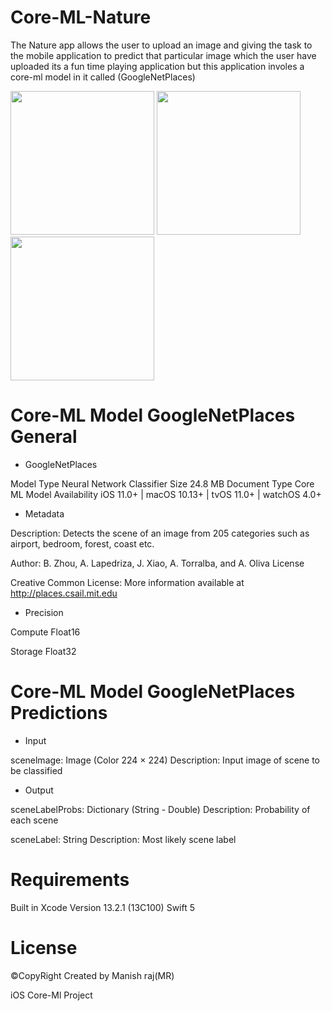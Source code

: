 # Core-ML-Nature

The Nature app allows the user to upload an image and giving the task to the mobile application to predict that particular image which the user have uploaded its a fun time playing application but this application involes a core-ml model in it called (GoogleNetPlaces)

<a><img src="https://user-images.githubusercontent.com/88855727/151354778-3f774e9c-18a4-4e35-93ea-d887bdaee7e8.PNG" width="230"></a>
<a><img src="https://user-images.githubusercontent.com/88855727/151354788-5a11fa88-720e-4bca-af8d-0a92ba5080b2.PNG" width="230"></a>
<a><img src="https://user-images.githubusercontent.com/88855727/151354790-596ccb18-68f0-41b7-84da-5b674c8a175e.PNG" width="230"></a>

# Core-ML Model GoogleNetPlaces General

- GoogleNetPlaces

Model Type Neural Network Classifier
Size 24.8 MB
Document Type Core ML Model
Availability iOS 11.0+ | macOS 10.13+ | tvOS 11.0+ | watchOS 4.0+

- Metadata

Description:
Detects the scene of an image from 205 categories such
as airport, bedroom, forest, coast etc.

Author:
B. Zhou, A. Lapedriza, J. Xiao, A. Torralba, and A. Oliva
License

Creative Common License: 
More information available at
http://places.csail.mit.edu

- Precision

Compute
Float16

Storage
Float32

# Core-ML Model GoogleNetPlaces Predictions

- Input

scenelmage: 
Image (Color 224 × 224)
Description: 
Input image of scene to be classified

- Output


sceneLabelProbs:
Dictionary (String - Double)
Description:
Probability of each scene

sceneLabel: 
String
Description: 
Most likely scene label

# Requirements

Built in
Xcode Version 13.2.1 (13C100)
Swift 5

# License

©CopyRight
Created by Manish raj(MR)

iOS Core-Ml Project
